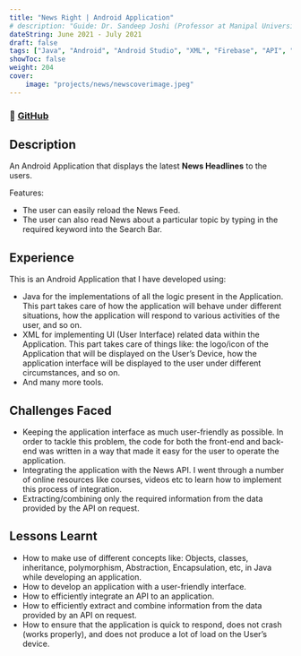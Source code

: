 ```yaml
---
title: "News Right | Android Application"
# description: "Guide: Dr. Sandeep Joshi (Professor at Manipal University Jaipur)"
dateString: June 2021 - July 2021
draft: false
tags: ["Java", "Android", "Android Studio", "XML", "Firebase", "API", "API Integration", "News"]
showToc: false
weight: 204
cover:
    image: "projects/news/newscoverimage.jpeg"
---
```


### 🔗 [GitHub](https://github.com/AK2K01/News-Right-Android-App.git)


## Description

An Android Application that displays the latest **News Headlines** to the users.

Features:
- The user can easily reload the News Feed.
- The user can also read News about a particular topic by typing in the required keyword into the Search Bar.

## Experience

This is an Android Application that I have developed using:
- Java for the implementations of all the logic present in the Application. This part takes care of how the application will behave under different situations, how the application will respond to various activities of the user, and so on.
- XML for implementing UI (User Interface) related data within the Application. This part takes care of things like: the logo/icon of the Application that will be displayed on the User’s Device, how the application interface will be displayed to the user under different circumstances, and so on.
- And many more tools.

## Challenges Faced

- Keeping the application interface as much user-friendly as possible. In order to tackle this problem, the code for both the front-end and back-end was written in a way that made it easy for the user to operate the application.
- Integrating the application with the News API. I went through a number of online resources like courses, videos etc to learn how to implement this process of integration.
- Extracting/combining only the required information from the data provided by the API on request.

## Lessons Learnt

- How to make use of different concepts like: Objects, classes, inheritance, polymorphism, Abstraction, Encapsulation, etc, in Java while developing an application.
- How to develop an application with a user-friendly interface.
- How to efficiently integrate an API to an application.
- How to efficiently extract and combine information from the data provided by an API on request.
- How to ensure that the application is quick to respond, does not crash (works properly), and does not produce a lot of load on the User’s device.
